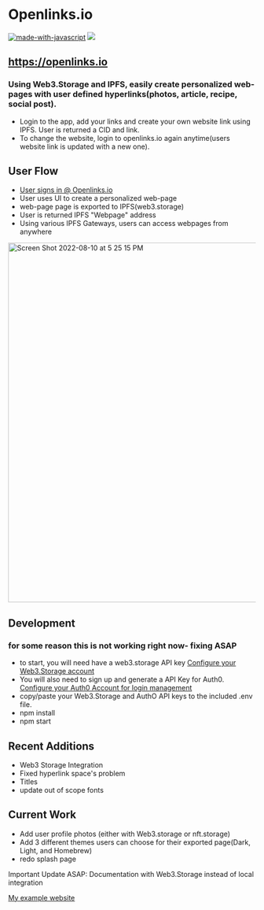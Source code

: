 # Openlinks.io

[![made-with-javascript](https://img.shields.io/badge/Made%20with-JavaScript-1f425f.svg)](https://www.javascript.com)
[![](https://img.shields.io/badge/project-IPFS-blue.svg?style=flat-square)](https://ipfs.io/)


## https://openlinks.io

### Using Web3.Storage and IPFS, easily create personalized web-pages with user defined hyperlinks(photos, article, recipe, social post). 

- Login to the app, add your links and create your own website link using IPFS. User is returned a CID and link. 
- To change the website, login to openlinks.io again anytime(users website link is updated with a new one).


## User Flow
- [User signs in @ Openlinks.io](https://openlinks.io) 
- User uses UI to create a personalized web-page
- web-page page is exported to IPFS(web3.storage)
- User is returned IPFS "Webpage" address
- Using various IPFS Gateways, users can access webpages from anywhere

<img width="731" alt="Screen Shot 2022-08-10 at 5 25 15 PM" src="https://user-images.githubusercontent.com/30084404/184031254-7c67e01c-be49-440f-b9ec-507463424a62.png">


## Development

### for some reason this is not working right now- fixing ASAP

- to start, you will need have a web3.storage API key
[Configure your Web3.Storage account](https://web3.storage)
- You will also need to sign up and generate a API Key for Auth0. 
[Configure your Auth0 Account for login management](https://auth0.com/signup)
- copy/paste your Web3.Storage and AuthO API keys to the included .env file. 
- npm install
- npm start

## Recent Additions
- Web3 Storage Integration
- Fixed hyperlink space's problem
- Titles
- update out of scope fonts

## Current Work
- Add user profile photos (either with Web3.storage or nft.storage) 
- Add 3 different themes users can choose for their exported page(Dark, Light, and Homebrew) 
- redo splash page

Important Update ASAP: Documentation with Web3.Storage instead of local integration

[My example website](https://bafybeie2b4dzndtisdd455aokww3gv4fto5qxhgvpvrk32er4hdxyiufem.ipfs.dweb.link/Mylinks.html)

